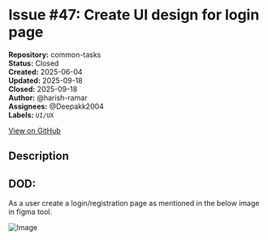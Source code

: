 # Issue #47: Create UI design for login page

**Repository:** common-tasks  
**Status:** Closed  
**Created:** 2025-06-04  
**Updated:** 2025-09-18  
**Closed:** 2025-09-18  
**Author:** @harish-ramar  
**Assignees:** @Deepakk2004  
**Labels:** `UI/UX`  

[View on GitHub](https://github.com/Simtestlab/common-tasks/issues/47)

## Description

## DOD:
As a user create a login/registration page as mentioned in the below image in figma tool.

![Image](https://github.com/user-attachments/assets/bdd35ca3-81bd-463e-9ceb-a1b4cdff3be8)